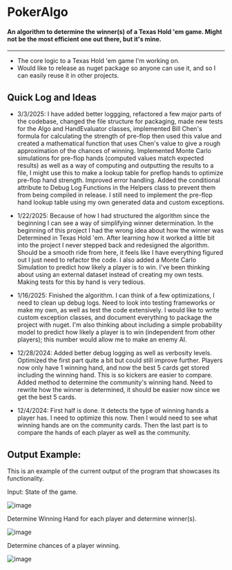 # PokerAlgo
#### An algorithm to determine the winner(s) of a Texas Hold 'em game. Might not be the most efficient one out there, but it's mine.

---
- The core logic to a Texas Hold 'em game I'm working on.
- Would like to release as nuget package so anyone can use it, and so I can easily reuse it in other projects.
## Quick Log and Ideas
- 3/3/2025: I have added better loggging, refactored a few major parts of the codebase, changed the file structure for packaging, made new tests for the Algo and HandEvaluator classes, implemented Bill Chen's formula for calculating the strength of pre-flop then used this value and created a mathematical function that uses Chen's value to give a rough approximation of the chances of winning. Implemented Monte Carlo simulations for pre-flop hands (computed values match expected results) as well as a way of computing and outputting the results to a file, I might use this to make a lookup table for preflop hands to optimize pre-flop hand strength. Improved error handling. Added the conditional attribute to Debug Log Functions in the Helpers class to prevent them from being compiled in release. I still need to implement the pre-flop hand lookup table using my own generated data and custom exceptions.
 
- 1/22/2025: Because of how I had structured the algorithm since the beginning I can see a way of simplifying winner determination. In the beginning of this project I had the wrong idea about how the winner was Determined in Texas Hold 'em. After learning how it worked a little bit into the project I never stepped back and redesigned the algorithm. Should be a smooth ride from here, it feels like I have everything figured out I just need to refactor the code. I also added a Monte Carlo Simulation to predict how likely a player is to win. I've been thinking about using an external dataset instead of creating my own tests. Making tests for this by hand is very tedious.

- 1/16/2025: Finished the algorithm. I can think of a few optimizations, I need to clean up debug logs. Need to look into testing frameworks or make my own, as well as test the code extensively. I would like to write custom exception classes, and document everything to package the project with nuget. I'm also thinking about including a simple probability model to predict how likely a player is to win (independent from other players); this number would allow me to make an enemy AI.

- 12/28/2024: Added better debug logging as well as verbosity levels. Optimized the first part quite a bit but could still improve further. Players now only have 1 winning hand, and now the best 5 cards get stored including the winning hand. This is so kickers are easier to compare. Added method to determine the community's winning hand. Need to rewrite how the winner is determined, it should be easier now since we get the best 5 cards.

- 12/4/2024: First half is done. It detects the type of winning hands a player has. I need to optimize this now. Then I would need to see what winning hands are on the community cards. Then the last part is to compare the hands of each player as well as the community.

## Output Example:
This is an example of the current output of the program that showcases its functionality. 

Input: State of the game. 

![image](https://github.com/user-attachments/assets/d6fbd548-9e0c-4a90-9f9e-e8c2f83d443b) 

Determine Winning Hand for each player and determine winner(s). 

![image](https://github.com/user-attachments/assets/6cec15cc-ebd8-4bef-b509-95a5acb3fc0b)

Determine chances of a player winning. 

![image](https://github.com/user-attachments/assets/d83788f4-ac56-4005-9a69-8b8a00df574a)
